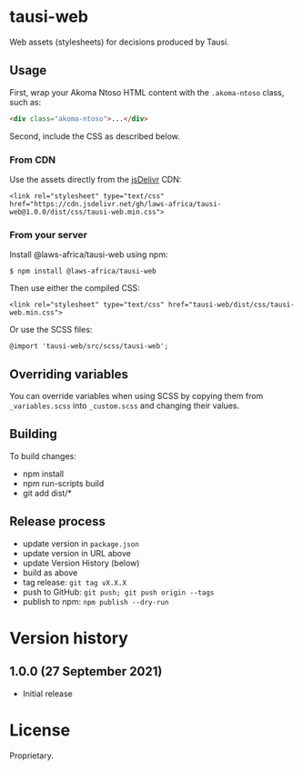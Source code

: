 # tausi-web

Web assets (stylesheets) for decisions produced by Tausi.

## Usage

First, wrap your Akoma Ntoso HTML content with the `.akoma-ntoso` class, such as:

```html
<div class="akoma-ntoso">...</div>
```

Second, include the CSS as described below.

### From CDN

Use the assets directly from the [jsDelivr](https://www.jsdelivr.com) CDN:

    <link rel="stylesheet" type="text/css" href="https://cdn.jsdelivr.net/gh/laws-africa/tausi-web@1.0.0/dist/css/tausi-web.min.css">

### From your server

Install @laws-africa/tausi-web using npm:

    $ npm install @laws-africa/tausi-web

Then use either the compiled CSS:

    <link rel="stylesheet" type="text/css" href="tausi-web/dist/css/tausi-web.min.css">

Or use the SCSS files:

    @import 'tausi-web/src/scss/tausi-web';

## Overriding variables

You can override variables when using SCSS by copying them from ``_variables.scss`` into ``_custom.scss`` and changing
their values.

## Building

To build changes:

* npm install
* npm run-scripts build
* git add dist/*

## Release process

* update version in `package.json`
* update version in URL above
* update Version History (below)
* build as above
* tag release: `git tag vX.X.X`
* push to GitHub: `git push; git push origin --tags`
* publish to npm: `npm publish --dry-run`

# Version history

## 1.0.0 (27 September 2021)

* Initial release

# License

Proprietary.

